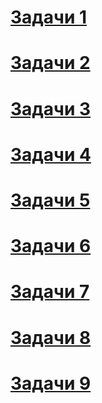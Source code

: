 # [Задачи 1](./01_fun_01.md)
# [Задачи 2](./01_fun_02.md)
# [Задачи 3](./01_fun_03.md)
# [Задачи 4](./02_graphics2d.md)
# [Задачи 5](./03_graphics3d.md)
# [Задачи 6](./04_handle_graphics.md)
# [Задачи 7](./05_uitools.md)
# [Задачи 8](./06_polynomials.md)
# [Задачи 9](./07_symbo.md)
